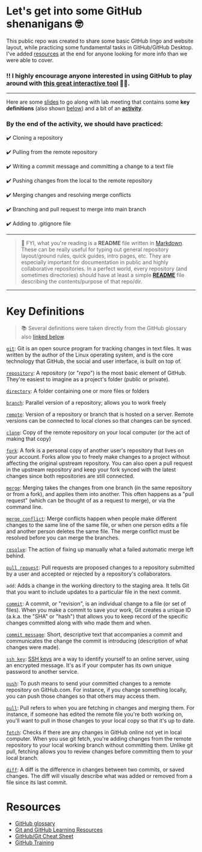 # Let's get into some GitHub shenanigans :nerd_face:

This public repo was created to share some basic GitHub lingo and website layout, while practicing some fundamental tasks in GitHub/GitHub Desktop. I've added [resources](#resources) at the end for anyone looking for more info than we were able to cover.

### :bangbang: I highly encourage anyone interested in using GitHub to play around with [this great interactive tool](https://learngitbranching.js.org/) :woman_technologist:.


---


Here are some [slides](https://ksuprod-my.sharepoint.com/:p:/g/personal/rmarques_kent_edu/EZAmHw_xuFZPjNwK3d8eZawBPEjjnRHovxuvr3Y0vhjTFg?e=Ah1upX) to go along with lab meeting that contains some **key definitions** (also shown [below](#key-definitions)) and a bit of an [**activity**](https://ksuprod-my.sharepoint.com/:p:/g/personal/rmarques_kent_edu/EZAmHw_xuFZPjNwK3d8eZawBPEjjnRHovxuvr3Y0vhjTFg?e=zkhu9j&nav=eyJzSWQiOjI2NCwiY0lkIjozOTM3MTUyODU4fQ). 

### By the end of the activity, we should have practiced:
:heavy_check_mark: Cloning a repository

:heavy_check_mark: Pulling from the remote repository

:heavy_check_mark: Writing a commit message and committing a change to a text file

:heavy_check_mark: Pushing changes from the local to the remote repository

:heavy_check_mark: Merging changes and resolving merge conflicts

:heavy_check_mark: Branching and pull request to merge into main branch

:heavy_check_mark: Adding to .gitignore file


---


> :mega: FYI, what you're reading is a **README** file written in [Markdown](https://github.com/adam-p/markdown-here/wiki/Markdown-Cheatsheet). These can be really useful for typing out general repository layout/ground rules, quick guides, intro pages, etc. They are especially important for documentation in public and highly collaborative repositories. In a perfect world, every repository (and sometimes directories) should have at least a simple [**README**](https://docs.github.com/en/repositories/managing-your-repositorys-settings-and-features/customizing-your-repository/about-readmes) file describing the contents/purpose of that repo/dir.


---


# Key Definitions
> :books: Several definitions were taken directly from the GitHub glossary also [linked below](#resources).

[`git`](https://docs.github.com/en/get-started/quickstart/github-glossary#git): Git is an open source program for tracking changes in text files. It was written by the author of the Linux operating system, and is the core technology that GitHub, the social and user interface, is built on top of.

[`repository`](https://docs.github.com/en/get-started/quickstart/github-glossary#repository): A repository (or "_repo_") is the most basic element of GitHub. They're easiest to imagine as a project's folder (public or private).

[`directory`](https://docs.github.com/en/get-started/quickstart/github-glossary#directory): A folder containing one or more files or folders

[`branch`](https://docs.github.com/en/get-started/quickstart/github-glossary#branch): Parallel version of a repository; allows you to work freely

[`remote`](https://docs.github.com/en/get-started/quickstart/github-glossary#remote): Version of a repository or branch that is hosted on a server. Remote versions can be connected to local clones so that changes can be synced.

[`clone`](https://docs.github.com/en/get-started/quickstart/github-glossary#clone): Copy of the remote repository on your local computer (or the act of making that copy)

[`fork`](https://docs.github.com/en/get-started/quickstart/github-glossary#fork): A fork is a personal copy of another user's repository that lives on your account. Forks allow you to freely make changes to a project without affecting the original upstream repository. You can also open a pull request in the upstream repository and keep your fork synced with the latest changes since both repositories are still connected.

[`merge`](https://docs.github.com/en/get-started/quickstart/github-glossary#merge): Merging takes the changes from one branch (in the same repository or from a fork), and applies them into another. This often happens as a "pull request" (which can be thought of as a request to merge), or via the command line.

[`merge conflict`](https://docs.github.com/en/get-started/quickstart/github-glossary#merge-conflict): Merge conflicts happen when people make different changes to the same line of the same file, or when one person edits a file and another person deletes the same file. The merge conflict must be resolved before you can merge the branches.

[`resolve`](https://docs.github.com/en/get-started/quickstart/github-glossary#resolve): The action of fixing up manually what a failed automatic merge left behind.

[`pull request`](https://docs.github.com/en/get-started/quickstart/github-glossary#pull-request): Pull requests are proposed changes to a repository submitted by a user and accepted or rejected by a repository's collaborators.

`add`: Adds a change in the working directory to the staging area. It tells Git that you want to include updates to a particular file in the next commit.

[`commit`](https://docs.github.com/en/get-started/quickstart/github-glossary#commit): A commit, or "revision", is an individual change to a file (or set of files). 
When you make a commit to save your work, Git creates a unique ID (a.k.a. the "SHA" or "hash") that allows you to keep record of the specific changes committed along with who made them and when. 

[`commit message`](https://docs.github.com/en/get-started/quickstart/github-glossary#commit-message): Short, descriptive text that accompanies a commit and communicates the change the commit is introducing (description of what changes were made).

[`ssh key`](https://docs.github.com/en/get-started/quickstart/github-glossary#ssh-key): [SSH keys](https://docs.github.com/en/authentication/connecting-to-github-with-ssh/generating-a-new-ssh-key-and-adding-it-to-the-ssh-agent) are a way to identify yourself to an online server, using an encrypted message. It's as if your computer has its own unique password to another service.

[`push`](https://docs.github.com/en/get-started/quickstart/github-glossary#push): To push means to send your committed changes to a remote repository on GitHub.com. For instance, if you change something locally, you can push those changes so that others may access them.

[`pull`](https://docs.github.com/en/get-started/quickstart/github-glossary#pull): Pull refers to when you are fetching in changes and merging them. For instance, if someone has edited the remote file you're both working on, you'll want to pull in those changes to your local copy so that it's up to date. 

[`fetch`](https://docs.github.com/en/get-started/quickstart/github-glossary#fetch): Checks if there are any changes in GitHub online not yet in local computer. When you use git fetch, you're adding changes from the remote repository to your local working branch without committing them. Unlike git pull, fetching allows you to review changes before committing them to your local branch.

[`diff`](https://docs.github.com/en/get-started/quickstart/github-glossary#diff): A diff is the difference in changes between two commits, or saved changes. The diff will visually describe what was added or removed from a file since its last commit.


# Resources
* [GitHub glossary](https://docs.github.com/en/get-started/quickstart/github-glossary)
* [Git and GitHub Learning Resources](https://docs.github.com/en/get-started/quickstart/git-and-github-learning-resources)
* [GitHub/Git Cheat Sheet](https://training.github.com/downloads/github-git-cheat-sheet.pdf)
* [GitHub Training](https://githubtraining.github.io/training-manual/#/01_getting_ready_for_class)
